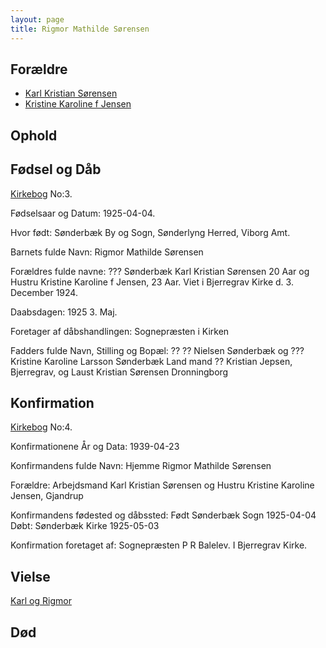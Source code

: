 ```yaml
---
layout: page
title: Rigmor Mathilde Sørensen
---
```


## Forældre

* [Karl Kristian Sørensen](/stamt/karl-kristian-kristine-karoline-soerensen/)
* [Kristine Karoline f Jensen](/stamt/karl-kristian-kristine-karoline-soerensen/)

## Ophold

## Fødsel og Dåb
[Kirkebog](https://www.danishfamilysearch.dk/sogn2074/churchbook/source23796/opslag4820953)
No:3.

Fødselsaar og Datum:
1925-04-04.

Hvor født:
Sønderbæk By og Sogn, Sønderlyng Herred, Viborg Amt.

Barnets fulde Navn:
Rigmor Mathilde Sørensen

Forældres fulde navne:
??? Sønderbæk
Karl Kristian Sørensen 20 Aar og
Hustru Kristine Karoline f Jensen, 23 Aar. Viet i Bjerregrav Kirke d. 3. December 1924.

Daabsdagen:
1925 3. Maj.

Foretager af dåbshandlingen:
Sognepræsten i Kirken

Fadders fulde Navn, Stilling og Bopæl:
?? ?? Nielsen Sønderbæk og ??? Kristine Karoline Larsson Sønderbæk Land mand ?? Kristian Jepsen, Bjerregrav, og 
Laust Kristian Sørensen Dronningborg


## Konfirmation
[Kirkebog](https://www.danishfamilysearch.dk/sogn2065/churchbook/source1984/opslag1386144)
No:4.

Konfirmationene År og Data:
1939-04-23

Konfirmandens fulde Navn:
Hjemme Rigmor Mathilde Sørensen

Forældre:
Arbejdsmand Karl Kristian Sørensen og
Hustru Kristine Karoline Jensen, Gjandrup

Konfirmandens fødested og dåbssted:
Født Sønderbæk Sogn 1925-04-04
Døbt: Sønderbæk Kirke 1925-05-03

Konfirmation foretaget af:
Sognepræsten P R Balelev. I Bjerregrav Kirke.


## Vielse

[Karl og Rigmor](/stamt/karl-rigmor-jensen/)

## Død

